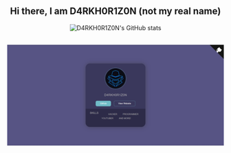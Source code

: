 <div class="content" align="center">
<h2>Hi there, I am D4RKH0R1Z0N (not my real name)</h2>

![D4RKH0R1Z0N's GitHub stats](https://github-readme-stats.vercel.app/api?username=D4RKH0R1Z0N&count_private=true)
  </div>
<br>
<img src="img/website.png">
